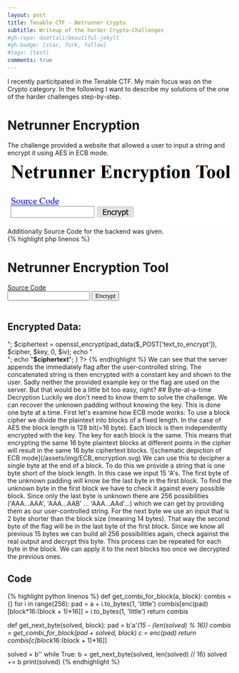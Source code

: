 ```yaml
---
layout: post
title: Tenable CTF - Netrunner Crypto
subtitle: Writeup of the harder Crypto-Challenges
#gh-repo: daattali/beautiful-jekyll
#gh-badge: [star, fork, follow]
#tags: [test]
comments: true
---
```


I recently particitpated in the Tenable CTF. My main focus was on the Crypto category. In the following I want to describe my solutions of the one of the harder challenges step-by-step.  
# Netrunner Encryption
The challenge provided a website that allowed a user to input a string and encrypt it using AES in ECB mode.
![very simple UI](/assets/img/netrunner_enc1.png)
Additionally Source Code for the backend was given.  
{% highlight php linenos %}
<html>
<body>
  <h1>Netrunner Encryption Tool</h1>
  <a href="netrun.txt">Source Code</a>
  <form method=post action="crypto.php">
  <input type=text name="text_to_encrypt">
  <input type="submit" name="do_encrypt" value="Encrypt">
  </form>

<?php

function pad_data($data)
{
  $flag = "flag{wouldnt_y0u_lik3_to_know}"; 

  $pad_len = (16 - (strlen($data.$flag) % 16));
  return $data . $flag . str_repeat(chr($pad_len), $pad_len);
}

if(isset($_POST["do_encrypt"]))
{
  $cipher = "aes-128-ecb";
  $iv  = hex2bin('00000000000000000000000000000000');
  $key = hex2bin('74657374696E676B6579313233343536');
  echo "</br><br><h2>Encrypted Data:</h2>";
  $ciphertext = openssl_encrypt(pad_data($_POST['text_to_encrypt']), $cipher, $key, 0, $iv); 

  echo "<br/>";
  echo "<b>$ciphertext</b>";
}
?>
</body>
</html>
{% endhighlight %}
We can see that the server appends the immediately flag after the user-controlled string. The concatenated string is then encrypted with a constant key and shown to the user. Sadly neither the provided example key or the flag are used on the server. But that would be a little bit too easy, right?  
## Byte-at-a-time Decryption
Luckily we don't need to know them to solve the challenge. We can recover the unknown padding without knowing the key. This is done one byte at a time.  
First let's examine how ECB mode works:  
To use a block cipher we divide the plaintext into blocks of a fixed length. In the case of AES the block length is 128 bit(=16 byte).  
Each block is then independently encrypted with the key. The key for each block is the same. This means that encrypting the same 16 byte plaintext blocks at different points in the cipher will result in the same 16 byte ciphertext blocks.  
![schematic depiction of ECB mode](/assets/img/ECB_encryption.svg)  
We can use this to decipher a single byte at the end of a block. To do this we provide a string that is one byte short of the block length. In this case we input 15 'A's. The first byte of the unknown padding will know be the last byte in the first block. To find the unknown byte in the first block we have to check it against every possible block. Since only the last byte is unknown there are 256 possibilities ('AAA...AAA', 'AAA...AAB' ... 'AAA...AAd'...) which we can get by providing them as our user-controlled string. For the next byte we use an input that is 2 byte shorter than the block size (meaning 14 bytes). That way the second byte of the flag will be in the last byte of the first block. Since we know all previous 15 bytes we can build all 256 possibilities again, check against the real output and decrypt this byte. This process can be repeated for each byte in the block. We can apply it to the next blocks too once we decrypted the previous ones.

## Code
{% highlight python linenos %}
def get_combi_for_block(a, block):
    combis = {}
    for i in range(256):
        pad = a + i.to_bytes(1, 'little')
        combis[enc(pad)[block*16:(block + 1)*16]] = i.to_bytes(1, 'little')
    return combis

def get_next_byte(solved, block):
    pad = b'a'*(15 - (len(solved) % 16))
    combis = get_combi_for_block(pad + solved, block)
    c = enc(pad)
    return combis[c[block*16:(block + 1)*16]]

solved = b''
while True:
    b = get_next_byte(solved, len(solved) // 16)
    solved += b
    print(solved)
{% endhighlight %}

